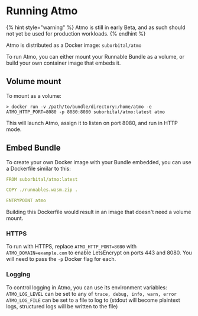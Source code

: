 # Running Atmo

{% hint style="warning" %}
Atmo is still in early Beta, and as such should not yet be used for production workloads.
{% endhint %}

Atmo is distributed as a Docker image: `suborbital/atmo`

To run Atmo, you can either mount your Runnable Bundle as a volume, or build your own container image that embeds it.

## Volume mount

To mount as a volume:

```text
> docker run -v /path/to/bundle/directory:/home/atmo -e ATMO_HTTP_PORT=8080 -p 8080:8080 suborbital/atmo:latest atmo
```

This will launch Atmo, assign it to listen on port 8080, and run in HTTP mode.

## Embed Bundle

To create your own Docker image with your Bundle embedded, you can use a Dockerfile similar to this:

```yaml
FROM suborbital/atmo:latest

COPY ./runnables.wasm.zip .

ENTRYPOINT atmo
```

Building this Dockerfile would result in an image that doesn't need a volume mount.

### HTTPS

To run with HTTPS, replace `ATMO_HTTP_PORT=8080` with `ATMO_DOMAIN=example.com` to enable LetsEncrypt on ports 443 and 8080. You will need to pass the `-p` Docker flag for each.

### Logging

To control logging in Atmo, you can use its environment variables:
`ATMO_LOG_LEVEL` can be set to any of `trace, debug, info, warn, error`
`ATMO_LOG_FILE` can be set to a file to log to (stdout will become plaintext logs, structured logs will be written to the file)
